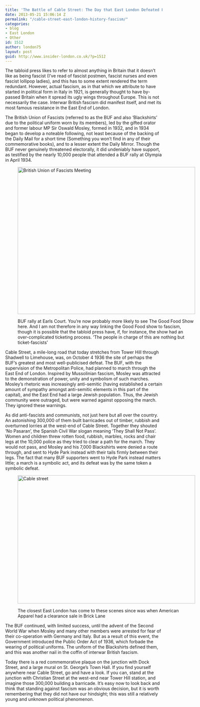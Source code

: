 ```yaml
---
title: 'The Battle of Cable Street: The Day that East London Defeated Fascism'
date: 2013-05-21 15:06:14 Z
permalink: "/cable-street-east-london-history-fascism/"
categories:
- blog
- East London
- Other
id: 1512
author: london75
layout: post
guid: http://www.insider-london.co.uk/?p=1512
---
```


The tabloid press likes to refer to almost anything in Britain that it doesn&#8217;t like as being fascist (I&#8217;ve read of fascist postmen, fascist nurses and even fascist lollipop ladies), and this has to some extent rendered the term redundant. However, actual fascism, as in that which we attribute to have started in political form in Italy in 1921, is generally thought to have by-passed Britain when it spread its ugly wings throughout Europe. This is not necessarily the case. Interwar British fascism did manifest itself, and met its most famous resistance in the East End of London.

<div>
  <p>
    The British Union of Fascists (referred to as the BUF and also &#8216;Blackshirts&#8217; due to the political uniform worn by its members), led by the gifted orator and former labour MP Sir Oswald Mosley, formed in 1932, and in 1934 began to develop a noteable following, not least because of the backing of the Daily Mail for a short time (Something you won&#8217;t find in any of their commemorative books), and to a lesser extent the Daily Mirror. Though the BUF never genuinely threatened electorally, it did undeniably have support, as testified by the nearly 10,000 people that attended a BUF rally at Olympia in April 1934.
  </p><figure id="attachment_1514" style="width: 569px" class="wp-caption aligncenter">
  
  <a href="/wp-content/uploads/2012/08/British-Union-of-Fascists-meeting.jpg"><img class=" wp-image-1514" alt="British Union of Fascists Meeting" src="/wp-content/uploads/2012/08/British-Union-of-Fascists-meeting.jpg" width="569" height="470" /></a><figcaption class="wp-caption-text">BUF rally at Earls Court. You&#8217;re now probably more likely to see The Good Food Show here. And I am not therefore in any way linking the Good Food show to fascism, though it is possible that the tabloid press have, if, for instance, the show had an over-complicated ticketing process. &#8216;The people in charge of this are nothing but ticket-fascists&#8217;</figcaption></figure> 
  
  <p>
    Cable Street, a mile-long road that today stretches from Tower Hill through Shadwell to Limehouse, was, on October 4 1936 the site of perhaps the BUF&#8217;s greatest and most well-publicised defeat. The BUF, with the supervision of the Metropolitan Police, had planned to march through the East End of London. Inspired by Mussolinian fascism, Mosley was attracted to the demonstration of power, unity and symbolism of such marches. Mosley&#8217;s rhetoric was increasingly anti-semitic (having established a certain amount of sympathy amongst anti-semitic elements in this part of the capital), and the East End had a large Jewish population. Thus, the Jewish community were outraged, but were warned against opposing the march. They ignored these warnings.
  </p>
  
  <p>
    As did anti-fascists and communists, not just here but all over the country. An astonishing 300,000 of them built barricades out of timber, rubbish and overturned lorries at the west-end of Cable Street. Together they shouted &#8216;No Pasaran&#8217;, the Spanish Civil War slogan meaning &#8216;They Shall Not Pass&#8217;. Women and children threw rotten food, rubbish, marbles, rocks and chair legs at the 10,000 police as they tried to clear a path for the march. They would not pass, and Mosley and his 7,000 Blackshirts were denied a route through, and sent to Hyde Park instead with their tails firmly between their legs. The fact that many BUF supporters went to Hyde Park instead matters little; a march is a symbolic act, and its defeat was by the same token a symbolic defeat.
  </p><figure id="attachment_1515" style="width: 569px" class="wp-caption aligncenter">
  
  <a href="/wp-content/uploads/2012/08/cable-street.jpg"><img class=" wp-image-1515" alt="Cable street" src="/wp-content/uploads/2012/08/cable-street.jpg" width="569" height="410" /></a><figcaption class="wp-caption-text">The closest East London has come to these scenes since was when American Apparel had a clearance sale in Brick Lane</figcaption></figure> 
  
  <p>
    The BUF continued, with limited success, until the advent of the Second World War when Mosley and many other members were arrested for fear of their co-operation with Germany and Italy. But as a result of this event, the Government introduced the Public Order Act of 1936, which forbade the wearing of political uniforms. The uniform of the Blackshirts defined them, and this was another nail in the coffin of interwar British fascism.
  </p>
  
  <p>
    Today there is a red commemorative plaque on the junction with Dock Street, and a large mural on St. George&#8217;s Town Hall. If you find yourself anywhere near Cable Street, go and have a look. If you can, stand at the junction with Christian Street at the west-end near Tower Hill station, and imagine those 300,000 building a barricade. It&#8217;s easy now to look back and think that standing against fascism was an obvious decision, but it is worth remembering that they did not have our hindsight; this was still a relatively young and unknown political phenomenon.
  </p>
  
  <p>
    &nbsp;
  </p>
</div>